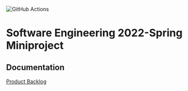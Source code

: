 ![GitHub Actions](https://github.com/ohtu-2022k-minivinkit/ohtu-2022k-miniprojekti/workflows/Pipeline/badge.svg)
# Software Engineering 2022-Spring Miniproject

## Documentation

[Product Backlog](https://docs.google.com/spreadsheets/d/1mJlabSWnpCrgyVOKPa34vqNtYNF_JvlXrHQ4NPKWA3c/edit#gid=0)
